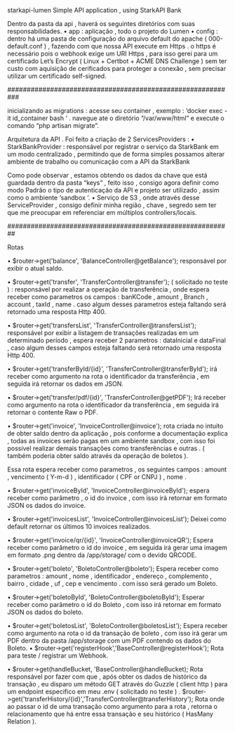 starkapi-lumen
Simple API application , using StarkAPI Bank

Dentro da pasta da api , haverá os seguintes diretórios com suas responsabilidades. • app : aplicação , todo o projeto do Lumen • config : dentro há uma pasta de configuração do arquivo default do apache ( 000-default.conf ) , fazendo com que nossa API execute em Https . o https é necessário pois o webhook exige um URI Https , para isso gerei para um certificado Let’s Encrypt ( Linux + Certbot + ACME DNS Challenge ) sem ter custo com aquisição de cerificados para proteger a conexão , sem precisar utilizar um certificado self-signed.

###########################################################

inicializando as migrations : acesse seu container , exemplo : ‘docker exec -it id_container bash ‘ . navegue ate o diretório “/var/www/html” e execute o comando “php artisan migrate”.

Arquitetura da API . Foi feito a criação de 2 ServicesProviders : • StarkBankProvider : responsável por registrar o serviço da StarkBank em um modo centralizado , permitindo que de forma simples possamos alterar ambiente de trabalho ou comunicação com a API da StarkBank

Como pode observar , estamos obtendo os dados da chave que está guardada dentro da pasta “keys” , feito isso , consigo agora definir como modo Padrão o tipo de autenticação da API e projeto ser utilizado , assim como o ambiente ‘sandbox ‘. • Serviço de S3 , onde através desse ServiceProvider , consigo definir minha região , chave , segredo sem ter que me preocupar em referenciar em múltiplos controllers/locais.

##########################################################

Rotas

• $router->get('balance', 'BalanceController@getBalance'); responsável por exibir o atual saldo.

• $router->get('transfer', 'TransferController@transfer'); ( solicitado no teste ) : responsável por realizar a operação de transferência , onde espera receber como parametros os campos : banKCode , amount , Branch , account , taxId , name . caso algum desses parametros esteja faltando será retornado uma resposta Http 400.

• $router->get('transfersList', 'TransferController@transfersList'); responsável por exibir a listagem de transações realizadas em um determinado período , espera receber 2 parametros : dataInicial e dataFinal , caso algum desses campos esteja faltando será retornado uma resposta Http 400.

• $router->get('transferById/{id}', 'TransferController@transferById'); irá receber como argumento na rota o identificador da transferência , em seguida irá retornar os dados em JSON.

• $router->get('transfer/pdf/{id}', 'TransferController@getPDF'); Irá receber como argumento na rota o identificador da transferência , em seguida irá retornar o contente Raw o PDF.

• $router->get('invoice', 'InvoiceController@invoice'); rota criada no intuito de obter saldo dentro da aplicação , pois conforme a documentação explica , todas as invoices serão pagas em um ambiente sandbox , com isso foi possível realizar demais transações como transferências e outras . ( também poderia obter saldo através da operação de boletos ).

Essa rota espera receber como parametros , os seguintes campos : amount , vencimento ( Y-m-d ) , identificador ( CPF or CNPJ ) , nome .

• $router->get('invoiceById', 'InvoiceController@invoiceById'); espera receber como parâmetro , o id do invoice , com isso irá retornar em formato JSON os dados do invoice.

• $router->get('invoicesList', 'InvoiceController@invoicesList'); Deixei como default retornar os últimos 10 invoices realizados.

• $router->get('invoice/qr/{id}', 'InvoiceController@invoiceQR'); Espera receber como parâmetro o id do invoice , em seguida irá gerar uma imagem em formato .png dentro da /app/storage/ com o devido QRCODE.

• $router->get('boleto', 'BoletoController@boleto'); Espera receber como parametros : amount , nome , identificador , endereço , complemento , bairro , cidade , uf , cep e vencimento . com isso será gerado um Boleto.

• $router->get('boletoById', 'BoletoController@boletoById'); Esperar receber como parâmetro o id do Boleto , com isso irá retornar em formato JSON os dados do boleto.

• $router->get('boletosList', 'BoletoController@boletosList'); Espera receber como argumento na rota o id da transação de boleto , com isso irá gerar um PDF dentro da pasta /app/storage com um PDF contendo os dados do Boleto. • $router->get('registerHook','BaseController@registerHook'); Rota para teste / registrar um Webhook.

• $router->get(handleBucket, 'BaseController@handleBucket); Rota responsável por fazer com que , após obter os dados de histórico da transação , eu disparo um método GET através do Guzzle ( client http ) para um endpoint especifico em meu .env ( solicitado no teste ) . $router->get('transferHistory/{id}','TransferController@transferHistory'); Rota onde ao passar o id de uma transação como argumento para a rota , retorna o relacionamento que há entre essa transação e seu histórico ( HasMany Relation ).
